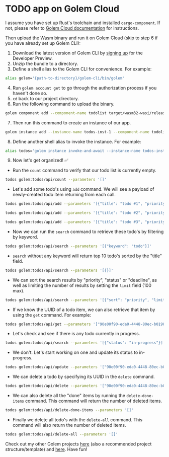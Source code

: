 # TODO app on Golem Cloud

I assume you have set up Rust's toolchain and installed `cargo-component`. If not, please refer to [Golem Cloud documentation](https://www.golem.cloud/learn/rust) for instructions.

Then upload the Wasm binary and run it on Golem Cloud (skip to step 6 if you have already set up Golem CLI):

1. Download the latest version of Golem CLI by [signing up](https://www.golem.cloud/sign-up) for the Developer Preview.
2. Unzip the bundle to a directory.
3. Define a shell alias to the Golem CLI for convenience. For example:

  ```bash
  alias golem='{path-to-directory}/golem-cli/bin/golem'
  ```

4. Run `golem account get` to go through the authorization process if you haven't done so.
5. `cd` back to our project directory.
6. Run the following command to upload the binary.

  ```bash
  golem component add --component-name todolist target/wasm32-wasi/release/todos.wasm
  ```

7. Then run this command to create an instance of our app.

  ```bash
  golem instance add --instance-name todos-inst-1 --component-name todolist
  ```

8. Define another shell alias to invoke the instance. For example:

  ```bash
  alias todos='golem instance invoke-and-await --instance-name todos-inst-1 --component-name todolist --function $*'
  ```

9. Now let's get organized! ✅

  * Run the `count` command to verify that our todo list is currently empty.

  ```bash
  todos golem:todos/api/count --parameters '[]'
  ```

  * Let's add some todo's using `add` command. We will see a payload of newly-created todo item returning from each call.

  ```bash
  todos golem:todos/api/add --parameters '[{"title": "todo #1", "priority": "low", "deadline": null}]'

  todos golem:todos/api/add --parameters '[{"title": "todo #2", "priority": "high", "deadline": "2022-06-18 13"}]'

  todos golem:todos/api/add --parameters '[{"title": "todo #3", "priority": "medium", "deadline": "2023-06-19 08"}]'
  ```

  * Now we can run the `search` command to retrieve these todo's by filtering by keyword.

  ```bash
  todos golem:todos/api/search --parameters '[{"keyword": "todo"}]'
  ```

  * `search` without any keyword will return top 10 todo's sorted by the "title" field.

  ```bash
  todos golem:todos/api/search --parameters '[{}]'
  ```

  * We can sort the search results by "priority", "status" or "deadline", as well as limiting the number of results by setting the `limit` field (100 max).

  ```bash
  todos golem:todos/api/search --parameters '[{"sort": "priority", "limit": 2}]'
  ```

  * If we know the UUID of a todo item, we can also retrieve that item by using the `get` command. For example:

  ```bash
  todos golem:todos/api/get --parameters '["90e00f90-eda0-4448-80ec-b019898d1150"]'
  ```

  * Let's check and see if there is any todo currently in progress.

  ```bash
  todos golem:todos/api/search --parameters '[{"status": "in-progress"}]'
  ```

  * We don't. Let's start working on one and update its status to in-progress.

  ```bash
  todos golem:todos/api/update --parameters '["90e00f90-eda0-4448-80ec-b019898d1150", {"status": "in-progress"}]'
  ```

  * We can delete a todo by specifying its UUID in the `delete` command.

  ```bash
  todos golem:todos/api/delete --parameters '["90e00f90-eda0-4448-80ec-b019898d1150"]'
  ```

  * We can also delete all the "done" items by running the `delete-done-items` command. This command will return the number of deleted items.

  ```bash
  todos golem:todos/api/delete-done-items --parameters '[]'
  ```

  * Finally we delete all todo's with the `delete-all` command. This command will also return the number of deleted items.

  ```bash
  todos golem:todos/api/delete-all --parameters '[]'
  ```

Check out my other Golem projects [here](https://github.com/ithinkicancode/golem-fibonacci) (also a recommended project structure/template) and [here](https://github.com/ithinkicancode/golem-wordle). Have fun!
